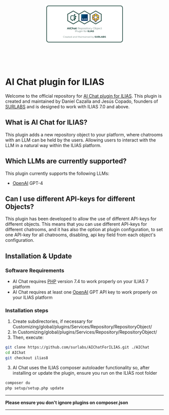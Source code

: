 <div alt style="text-align: center; transform: scale(.5);">
	<picture>
		<source media="(prefers-color-scheme: dark)" srcset="https://raw.githubusercontent.com/surlabs/AIChatForILIAS/ilias8/templates/images/GitBannerAIChat.png" />
		<img alt="STACK" src="https://raw.githubusercontent.com/surlabs/AIChatForILIAS/ilias8/templates/images/GitBannerAIChat.png" />
	</picture>
</div>

# AI Chat plugin for ILIAS

Welcome to the official repository for [AI Chat plugin for ILIAS](https://www.surlabs.es).
This plugin is created and maintained by Daniel Cazalla and Jesús Copado, founders of [SURLABS](https://www.surlabs.es) and is designed to work with ILIAS 7.0 and above.

## What is AI Chat for ILIAS?

This plugin adds a new repository object to your platform, where chatrooms with an LLM can be held by the users. Allowing users to interact with the LLM in a natural way within the ILIAS platform.

## Which LLMs are currently supported?

This plugin currently supports the following LLMs:
- [OpenAI](https://openai.com) GPT-4

## Can I use different API-keys for different Objects?

This plugin has been developed to allow the use of different API-keys for different objects. This means that you can use different API-keys for different chatrooms, and it has also the option at plugin configuration, to set one API-key for all chatrooms, disabling, api key field from each object's configuration.

## Installation & Update

### Software Requirements
- AI Chat requires [PHP](https://php.net) version 7.4 to work properly on your ILIAS 7 platform
- AI Chat requires at least one [OpenAI](https://openai.com) GPT API key to work properly on your ILIAS platform

### Installation steps
1. Create subdirectories, if necessary for Customizing/global/plugins/Services/Repository/RepositoryObject/
2. In Customizing/global/plugins/Services/Repository/RepositoryObject/ 
3. Then, execute:
```bash
git clone https://github.com/surlabs/AIChatForILIAS.git ./AIChat
cd AIChat
git checkout ilias8
```
3. AI Chat uses the ILIAS composer autoloader functionality so, after installing or update the plugin, ensure you run on the ILIAS root folder
```bash
composer du
php setup/setup.php update
```
***
**Please ensure you don't ignore plugins on composer.json**
***
